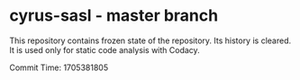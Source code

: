 # cyrus-sasl - master branch

This repository contains frozen state of the repository.
Its history is cleared. It is used only for static code
analysis with Codacy.

Commit Time: 1705381805